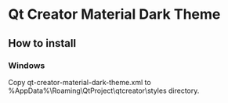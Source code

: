 # Qt Creator Material Dark Theme

## How to install

### Windows
Copy qt-creator-material-dark-theme.xml to %AppData%\Roaming\QtProject\qtcreator\styles directory.
